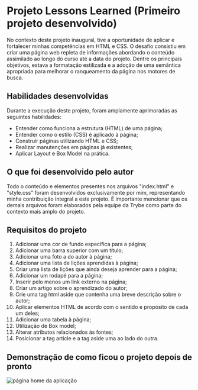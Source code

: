 # Projeto Lessons Learned (Primeiro projeto desenvolvido)

No contexto deste projeto inaugural, tive a oportunidade de aplicar e fortalecer minhas competências em HTML e CSS. O desafio consistiu em criar uma página web repleta de informações abordando o conteúdo assimilado ao longo do curso até a data do projeto. Dentre os principais objetivos, estava a formatação estilizada e a adoção de uma semântica apropriada para melhorar o ranqueamento da página nos motores de busca.

## Habilidades desenvolvidas

Durante a execução deste projeto, foram amplamente aprimoradas as seguintes habilidades:

- Entender como funciona a estrutura (HTML) de uma página;
- Entender como o estilo (CSS) é aplicado à página;
- Construir páginas utilizando HTML e CSS;
- Realizar manutenções em páginas já existentes;
- Aplicar Layout e Box Model na prática.

## O que foi desenvolvido pelo autor

Todo o conteúdo e elementos presentes nos arquivos "index.html" e "style.css" foram desenvolvidos exclusivamente por mim, representando minha contribuição integral a este projeto. É importante mencionar que os demais arquivos foram elaborados pela equipe da Trybe como parte do contexto mais amplo do projeto.

## Requisitos do projeto

1. Adicionar uma cor de fundo específica para a página;
2. Adicionar uma barra superior com um título;
3. Adicionar uma foto a do autor à página;
4. Adicionar uma lista de lições aprendidas à página;
5. Criar uma lista de lições que ainda deseja aprender para a página;
6. Adicionar um rodapé para a página;
7. Inserir pelo menos um link externo na página;
8. Criar um artigo sobre o aprendizado do autor;
9. Crie uma tag html aside que contenha uma breve descrição sobre o autor;
10. Aplicar elementos HTML de acordo com o sentido e propósito de cada um deles;
11. Adicionar uma tabela à página;
12. Utilização de Box model;
13. Alterar atributos relacionados às fontes;
14. Posicionar a tag article e a tag aside uma ao lado do outra.

## Demonstração de como ficou o projeto depois de pronto

![página home da aplicação](image.png)